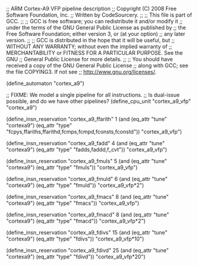 ;; ARM Cortex-A9 VFP pipeline description
;; Copyright (C) 2008 Free Software Foundation, Inc.
;; Written by CodeSourcery.
;;
;; This file is part of GCC.
;;
;; GCC is free software; you can redistribute it and/or modify it
;; under the terms of the GNU General Public License as published by
;; the Free Software Foundation; either version 3, or (at your option)
;; any later version.
;;
;; GCC is distributed in the hope that it will be useful, but
;; WITHOUT ANY WARRANTY; without even the implied warranty of
;; MERCHANTABILITY or FITNESS FOR A PARTICULAR PURPOSE.  See the GNU
;; General Public License for more details.
;;
;; You should have received a copy of the GNU General Public License
;; along with GCC; see the file COPYING3.  If not see
;; <http://www.gnu.org/licenses/>.

(define_automaton "cortex_a9")

;; FIXME: We model a single pipeline for all instructions.
;; Is dual-issue possible, and do we have other pipelines?
(define_cpu_unit "cortex_a9_vfp" "cortex_a9")

(define_insn_reservation "cortex_a9_ffarith" 1
 (and (eq_attr "tune" "cortexa9")
      (eq_attr "type" "fcpys,ffariths,ffarithd,fcmps,fcmpd,fconsts,fconstd"))
 "cortex_a9_vfp")

(define_insn_reservation "cortex_a9_fadd" 4
 (and (eq_attr "tune" "cortexa9")
      (eq_attr "type" "fadds,faddd,f_cvt"))
 "cortex_a9_vfp")

(define_insn_reservation "cortex_a9_fmuls" 5
 (and (eq_attr "tune" "cortexa9")
      (eq_attr "type" "fmuls"))
 "cortex_a9_vfp")

(define_insn_reservation "cortex_a9_fmuld" 6
 (and (eq_attr "tune" "cortexa9")
      (eq_attr "type" "fmuld"))
 "cortex_a9_vfp*2")

(define_insn_reservation "cortex_a9_fmacs" 8
 (and (eq_attr "tune" "cortexa9")
      (eq_attr "type" "fmacs"))
 "cortex_a9_vfp")

(define_insn_reservation "cortex_a9_fmacd" 8
 (and (eq_attr "tune" "cortexa9")
      (eq_attr "type" "fmacd"))
 "cortex_a9_vfp*2")

(define_insn_reservation "cortex_a9_fdivs" 15
 (and (eq_attr "tune" "cortexa9")
      (eq_attr "type" "fdivs"))
 "cortex_a9_vfp*10")

(define_insn_reservation "cortex_a9_fdivd" 25
 (and (eq_attr "tune" "cortexa9")
      (eq_attr "type" "fdivd"))
 "cortex_a9_vfp*20")
